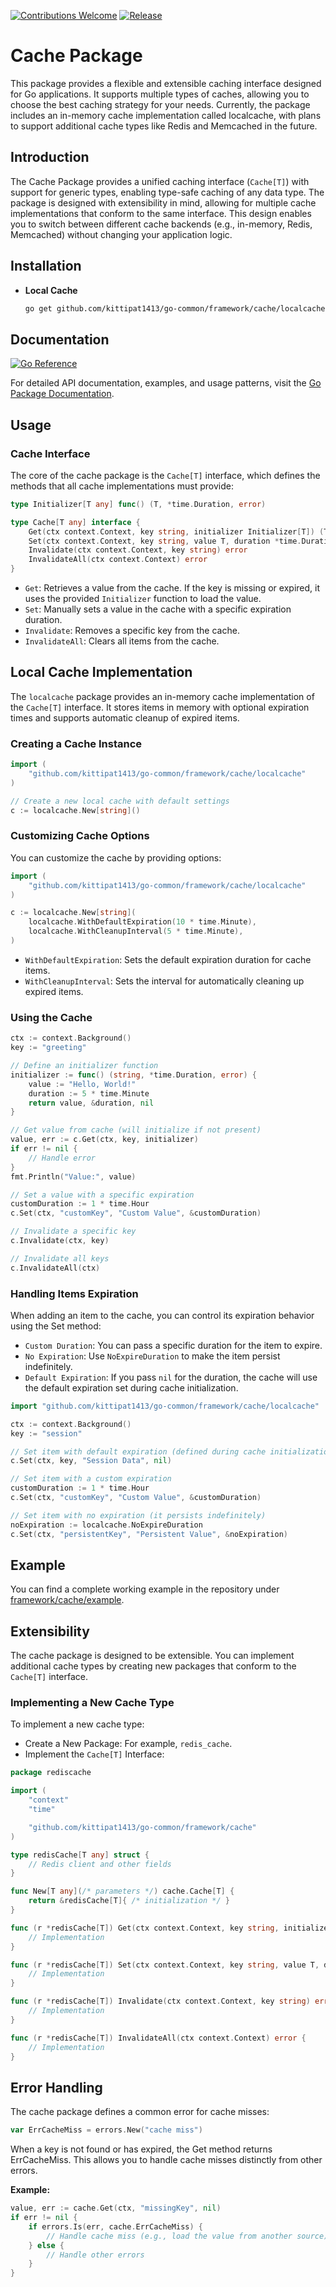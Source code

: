 [![Contributions Welcome](https://img.shields.io/badge/contributions-welcome-brightgreen.svg?style=flat)](https://github.com/kittipat1413/go-common/issues)
[![Release](https://img.shields.io/github/release/kittipat1413/go-common.svg?style=flat)](https://github.com/kittipat1413/go-common/releases/latest)

# Cache Package
This package provides a flexible and extensible caching interface designed for Go applications. It supports multiple types of caches, allowing you to choose the best caching strategy for your needs. Currently, the package includes an in-memory cache implementation called localcache, with plans to support additional cache types like Redis and Memcached in the future.

## Introduction
The Cache Package provides a unified caching interface (`Cache[T]`) with support for generic types, enabling type-safe caching of any data type. The package is designed with extensibility in mind, allowing for multiple cache implementations that conform to the same interface. This design enables you to switch between different cache backends (e.g., in-memory, Redis, Memcached) without changing your application logic.

## Installation
- **Local Cache**
    ```bash
    go get github.com/kittipat1413/go-common/framework/cache/localcache
    ```

## Documentation
[![Go Reference](https://pkg.go.dev/badge/github.com/kittipat1413/go-common/framework/cache.svg)](https://pkg.go.dev/github.com/kittipat1413/go-common/framework/cache)

For detailed API documentation, examples, and usage patterns, visit the [Go Package Documentation](https://pkg.go.dev/github.com/kittipat1413/go-common/framework/cache).

## Usage
### Cache Interface
The core of the cache package is the `Cache[T]` interface, which defines the methods that all cache implementations must provide:
```go
type Initializer[T any] func() (T, *time.Duration, error)

type Cache[T any] interface {
    Get(ctx context.Context, key string, initializer Initializer[T]) (T, error)
    Set(ctx context.Context, key string, value T, duration *time.Duration)
    Invalidate(ctx context.Context, key string) error
    InvalidateAll(ctx context.Context) error
}
```
- `Get`: Retrieves a value from the cache. If the key is missing or expired, it uses the provided `Initializer` function to load the value.
- `Set`: Manually sets a value in the cache with a specific expiration duration.
- `Invalidate`: Removes a specific key from the cache.
- `InvalidateAll`: Clears all items from the cache.

## Local Cache Implementation
The `localcache` package provides an in-memory cache implementation of the `Cache[T]` interface. It stores items in memory with optional expiration times and supports automatic cleanup of expired items.

### Creating a Cache Instance
```go
import (
    "github.com/kittipat1413/go-common/framework/cache/localcache"
)

// Create a new local cache with default settings
c := localcache.New[string]()
```

### Customizing Cache Options
You can customize the cache by providing options:
```go
import (
    "github.com/kittipat1413/go-common/framework/cache/localcache"
)

c := localcache.New[string](
    localcache.WithDefaultExpiration(10 * time.Minute),
    localcache.WithCleanupInterval(5 * time.Minute),
)
```
- `WithDefaultExpiration`: Sets the default expiration duration for cache items.
- `WithCleanupInterval`: Sets the interval for automatically cleaning up expired items.

### Using the Cache
```go
ctx := context.Background()
key := "greeting"

// Define an initializer function
initializer := func() (string, *time.Duration, error) {
    value := "Hello, World!"
    duration := 5 * time.Minute
    return value, &duration, nil
}

// Get value from cache (will initialize if not present)
value, err := c.Get(ctx, key, initializer)
if err != nil {
    // Handle error
}
fmt.Println("Value:", value)

// Set a value with a specific expiration
customDuration := 1 * time.Hour
c.Set(ctx, "customKey", "Custom Value", &customDuration)

// Invalidate a specific key
c.Invalidate(ctx, key)

// Invalidate all keys
c.InvalidateAll(ctx)
```

### Handling Items Expiration
When adding an item to the cache, you can control its expiration behavior using the Set method:
- `Custom Duration`: You can pass a specific duration for the item to expire.
- `No Expiration`: Use `NoExpireDuration` to make the item persist indefinitely.
- `Default Expiration`: If you pass `nil` for the duration, the cache will use the default expiration set during cache initialization.
```go
import "github.com/kittipat1413/go-common/framework/cache/localcache"

ctx := context.Background()
key := "session"

// Set item with default expiration (defined during cache initialization)
c.Set(ctx, key, "Session Data", nil)

// Set item with a custom expiration
customDuration := 1 * time.Hour
c.Set(ctx, "customKey", "Custom Value", &customDuration)

// Set item with no expiration (it persists indefinitely)
noExpiration := localcache.NoExpireDuration
c.Set(ctx, "persistentKey", "Persistent Value", &noExpiration)

```

## Example
You can find a complete working example in the repository under [framework/cache/example](example/).

## Extensibility
The cache package is designed to be extensible. You can implement additional cache types by creating new packages that conform to the `Cache[T]` interface.

### Implementing a New Cache Type
To implement a new cache type:
- Create a New Package: For example, `redis_cache`.
- Implement the `Cache[T]` Interface:
```go
package rediscache

import (
    "context"
    "time"

    "github.com/kittipat1413/go-common/framework/cache"
)

type redisCache[T any] struct {
    // Redis client and other fields
}

func New[T any](/* parameters */) cache.Cache[T] {
    return &redisCache[T]{ /* initialization */ }
}

func (r *redisCache[T]) Get(ctx context.Context, key string, initializer cache.Initializer[T]) (T, error) {
    // Implementation
}

func (r *redisCache[T]) Set(ctx context.Context, key string, value T, duration *time.Duration) {
    // Implementation
}

func (r *redisCache[T]) Invalidate(ctx context.Context, key string) error {
    // Implementation
}

func (r *redisCache[T]) InvalidateAll(ctx context.Context) error {
    // Implementation
}
```

## Error Handling
The cache package defines a common error for cache misses:

```go
var ErrCacheMiss = errors.New("cache miss")
```
When a key is not found or has expired, the Get method returns ErrCacheMiss. This allows you to handle cache misses distinctly from other errors.

**Example:**

```go
value, err := cache.Get(ctx, "missingKey", nil)
if err != nil {
    if errors.Is(err, cache.ErrCacheMiss) {
        // Handle cache miss (e.g., load the value from another source)
    } else {
        // Handle other errors
    }
}
```